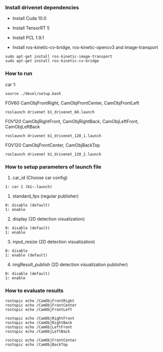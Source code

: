 ### Install drivenet dependencies

* Install Cuda 10.0
* Install TensorRT 5
* Install PCL 1.9.1

* Install ros-kinetic-cv-bridge, ros-kinetic-opencv3 and image-transport
```
sudo apt-get install ros-kinetic-image-transport
sudo apt-get install ros-kinetic-cv-bridge 
```

### How to run

car 1:

```
source ./devel/setup.bash
```

FOV60 CamObjFrontRight, CamObjFrontCenter, CamObjFrontLeft
```
roslaunch drivenet b1_drivenet_60.launch
```

FOV120 CamObjRightFront, CamObjRightBack, CamObjLeftFront, CamObjLeftBack
```
roslaunch drivenet b1_drivenet_120_1.launch 
```

FOV120 CamObjFrontCenter, CamObjBackTop
```
roslaunch drivenet b1_drivenet_120_2.launch
```


### How to setup parameters of launch file 

1. car_id (Choose car config)
```
1: car 1 (b1~.launch)
```

1. standard_fps (regular publisher)
```
0: disable (default)
1: enable
```

2. display  (2D detection visualization)
```
0: disable (default)
1: enable
```

3. input_resize (2D detection visualization)
```
0: disable
1: enable (default)
```

4. imgResult_publish (2D detection visualization publisher)
```
0: disable (default)
1: enable
```

### How to evaluate results
```
rostopic echo /CamObjFrontRight
rostopic echo /CamObjFrontCenter
rostopic echo /CamObjFrontLeft

rostopic echo /CamObjRightFront
rostopic echo /CamObjRightBack
rostopic echo /CamObjLeftFront
rostopic echo /CamObjLeftBack

rostopic echo /CamObjFrontCenter
rostopic echo /CamObjBackTop
```



